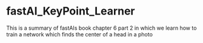 # fastAI_KeyPoint_Learner
This is a summary of fastAIs book chapter 6 part 2 in which we learn how to train a network which finds the center of a head in a photo
